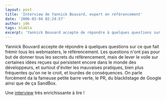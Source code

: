 ```yaml
---
layout: post
title: 'Interview de Yannick Bouvard, expert en référencement'
date: '2006-03-04 02:24:57'
author: j0k
tags: blabla
excerpt: 'Yannick Bouvard accepte de répondre à quelques questions sur ce que fait frémir tous les webmasters, le référencement. Les questions n''ont pas pour but de donner tous les secrets du référencement, mais de lever le voile sur certaines idées reçues qui persistent encore dans le monde des développeurs, et surtout d''éviter les mauvaises pratiques, bien plus fréquentes qu''on ne le      ...'
---
```


Yannick Bouvard accepte de répondre à quelques questions sur ce que fait frémir tous les webmasters, le référencement. Les questions n'ont pas pour but de donner tous les secrets du référencement, mais de lever le voile sur certaines idées reçues qui persistent encore dans le monde des développeurs, et surtout d'éviter les mauvaises pratiques, bien plus fréquentes qu'on ne le croit, et lourdes de conséquences.
On parle forcément da la fameuse petite barre verte, le PR, du blacklistage de Google ainsi que de ça SandBox.

Une [interview](http://www.fredboucher.com/posts/view/interview-de-yannick-bouvard-expert-en-referencement) très enrichissante à lire !
